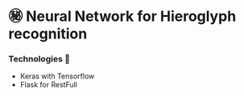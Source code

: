 # :secret: Neural Network for Hieroglyph recognition 

### Technologies :hammer:

 - Keras with Tensorflow
 - Flask for RestFull


